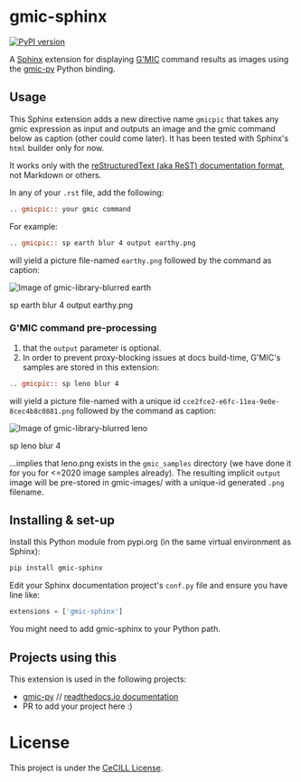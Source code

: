 # gmic-sphinx
[![PyPI version](https://badge.fury.io/py/gmic-sphinx.svg)](https://badge.fury.io/py/gmic-sphinx)

A [Sphinx](https://www.sphinx-doc.org/) extension for displaying [G'MIC](https://gmic.eu/) command results as images using the [gmic-py](https://github.com/dtschump/gmic-py) Python binding.

## Usage
This Sphinx extension adds a new directive name `gmicpic` that takes any gmic expression as input and outputs an image and the gmic command below as caption (other could come later). It has been tested with Sphinx's `html` builder only for now.

It works only with the [reStructuredText (aka ReST) documentation format](https://fr.wikipedia.org/wiki/ReStructuredText), not Markdown or others.

In any of your `.rst` file, add the following:
```rst
.. gmicpic:: your gmic command
```

For example:
```rst
.. gmicpic:: sp earth blur 4 output earthy.png
```
will yield a picture file-named `earthy.png` followed by the command as caption:

![Image of gmic-library-blurred earth](https://github.com/myselfhimself/gmic-sphinx/raw/master/github_images/earthy.png)

sp earth blur 4 output earthy.png

### G'MIC command pre-processing
1. that the `output` parameter is optional.
1. In order to prevent proxy-blocking issues at docs build-time, G'MIC's samples are stored in this extension:
```rst
.. gmicpic:: sp leno blur 4
```
will yield a picture file-named with a unique id `cce2fce2-e6fc-11ea-9e0e-8cec4b8c0881.png` followed by the command as caption:

![Image of gmic-library-blurred leno](https://github.com/myselfhimself/gmic-sphinx/raw/master/github_images/cce2fce2-e6fc-11ea-9e0e-8cec4b8c0881.png)

sp leno blur 4

...implies that leno.png exists in the `gmic_samples` directory (we have done it for you for <=2020 image samples already). 
The resulting implicit `output` image will be pre-stored in gmic-images/ with a unique-id generated `.png` filename.


## Installing & set-up
Install this Python module from pypi.org (in the same virtual environment as Sphinx):
```sh
pip install gmic-sphinx
```

Edit your Sphinx documentation project's `conf.py` file and ensure you have line like:
```python
extensions = ['gmic-sphinx']
```
You might need to add gmic-sphinx to your Python path.

## Projects using this
This extension is used in the following projects:
* [gmic-py](https://github.com/dtschump/gmic-py) // [readthedocs.io documentation](https://gmic-py.readthedocs.io/en/latest/)
* PR to add your project here :)

# License
This project is under the [CeCILL License](https://github.com/myselfhimself/gmic-sphinx/blob/master/LICENSE).
